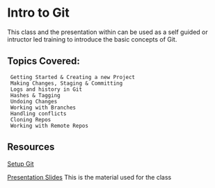 # Intro to Git

This class and the presentation within can be used as a self guided or intructor led training to introduce the basic concepts of Git.

## Topics Covered:
```
 Getting Started & Creating a new Project
 Making Changes, Staging & Committing
 Logs and history in Git
 Hashes & Tagging
 Undoing Changes
 Working with Branches
 Handling conflicts
 Cloning Repos
 Working with Remote Repos
```

## Resources

[Setup Git](https://goo.gl/Fu5Bz0)

[Presentation Slides](https://www.dropbox.com/s/pu49oxiuhq9frx0/git.pdf?dl=0) 
This is the material used for the class
